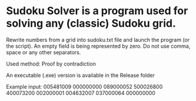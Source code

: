 # Sudoku Solver is a program used for solving any (classic) Sudoku grid.
Rewrite numbers from a grid into sudoku.txt file and launch the program (or the script). An empty field is being represented by zero. Do not use comma, space or any other separators.

Used method: Proof by contradiction

An executable (.exe) version is available in the Release folder


Example input:
005481009
000000000
089000052
500026800
400073200
002000001
004632007
037000064
000000000
